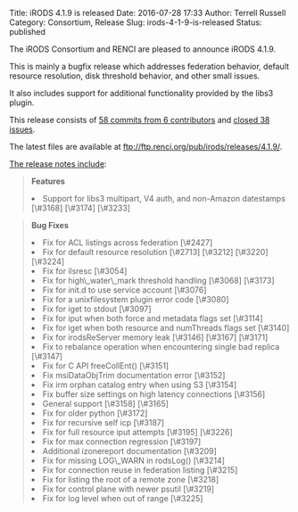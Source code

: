 Title: iRODS 4.1.9 is released
Date: 2016-07-28 17:33
Author: Terrell Russell
Category: Consortium, Release
Slug: irods-4-1-9-is-released
Status: published

The iRODS Consortium and RENCI are pleased to announce iRODS 4.1.9.

This is mainly a bugfix release which addresses federation behavior,
default resource resolution, disk threshold behavior, and other small
issues.

It also includes support for additional functionality provided by the
libs3 plugin.

This release consists of [58 commits from 6
contributors](https://github.com/irods/irods/compare/4.1.8...4.1.9) and
[closed 38
issues](https://github.com/irods/irods/issues?q=milestone%3A4.1.9).

The latest files are available at
<ftp://ftp.renci.org/pub/irods/releases/4.1.9/>.  
<!--more-->

[The release notes
include](https://docs.irods.org/4.1.9/release_notes/):

> **Features**
>
> <li>
> Support for libs3 multipart, V4 auth, and non-Amazon datestamps
> [\#3168] [\#3174] [\#3233]
>
> </li>

> **Bug Fixes**
>
> <li>
> Fix for ACL listings across federation [\#2427]
>
> </li>
> <li>
> Fix for default resource resolution [\#2713] [\#3212] [\#3220]
> [\#3224]
>
> </li>
> <li>
> Fix for ilsresc [\#3054]
>
> </li>
> <li>
> Fix for high\_water\_mark threshold handling [\#3068] [\#3173]
>
> </li>
> <li>
> Fix for init.d to use service account [\#3076]
>
> </li>
> <li>
> Fix for a unixfilesystem plugin error code [\#3080]
>
> </li>
> <li>
> Fix for iget to stdout [\#3097]
>
> </li>
> <li>
> Fix for iput when both force and metadata flags set [\#3114]
>
> </li>
> <li>
> Fix for iget when both resource and numThreads flags set [\#3140]
>
> </li>
> <li>
> Fix for irodsReServer memory leak [\#3146] [\#3167] [\#3171]
>
> </li>
> <li>
> Fix to rebalance operation when encountering single bad replica
> [\#3147]
>
> </li>
> <li>
> Fix for C API freeCollEnt() [\#3151]
>
> </li>
> <li>
> Fix msiDataObjTrim documentation error [\#3152]
>
> </li>
> <li>
> Fix irm orphan catalog entry when using S3 [\#3154]
>
> </li>
> <li>
> Fix buffer size settings on high latency connections [\#3156]
>
> </li>
> <li>
> General support [\#3158] [\#3165]
>
> </li>
> <li>
> Fix for older python [\#3172]
>
> </li>
> <li>
> Fix for recursive self icp [\#3187]
>
> </li>
> <li>
> Fix for full resource iput attempts [\#3195] [\#3226]
>
> </li>
> <li>
> Fix for max connection regression [\#3197]
>
> </li>
> <li>
> Additional izonereport documentation [\#3209]
>
> </li>
> <li>
> Fix for missing LOG\_WARN in rodsLog() [\#3214]
>
> </li>
> <li>
> Fix for connection reuse in federation listing [\#3215]
>
> </li>
> <li>
> Fix for listing the root of a remote zone [\#3218]
>
> </li>
> <li>
> Fix for control plane with newer psutil [\#3219]
>
> </li>
> <li>
> Fix for log level when out of range [\#3225]
>
> </li>

